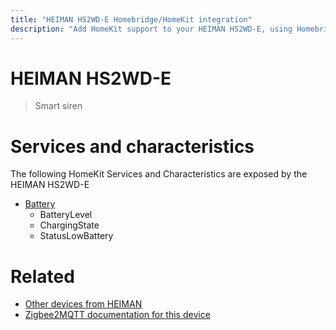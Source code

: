 ```yaml
---
title: "HEIMAN HS2WD-E Homebridge/HomeKit integration"
description: "Add HomeKit support to your HEIMAN HS2WD-E, using Homebridge, Zigbee2MQTT and homebridge-z2m."
---
```

<!---
This file has been GENERATED using src/docgen/docgen.ts
DO NOT EDIT THIS FILE MANUALLY!
-->
# HEIMAN HS2WD-E
> Smart siren


# Services and characteristics
The following HomeKit Services and Characteristics are exposed by
the HEIMAN HS2WD-E

* [Battery](../../battery.md)
  * BatteryLevel
  * ChargingState
  * StatusLowBattery


# Related
* [Other devices from HEIMAN](../index.md#heiman)
* [Zigbee2MQTT documentation for this device](https://www.zigbee2mqtt.io/devices/HS2WD-E.html)